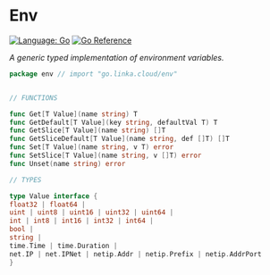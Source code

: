 # Env

[![Language: Go](https://img.shields.io/badge/lang-Go-6ad7e5.svg?style=flat-square&logo=go)](https://golang.org/)
[![Go Reference](https://pkg.go.dev/badge/go.linka.cloud/env.svg)](https://pkg.go.dev/go.linka.cloud/env)

*A generic typed implementation of environment variables.*

```go
package env // import "go.linka.cloud/env"


// FUNCTIONS

func Get[T Value](name string) T
func GetDefault[T Value](key string, defaultVal T) T
func GetSlice[T Value](name string) []T
func GetSliceDefault[T Value](name string, def []T) []T
func Set[T Value](name string, v T) error
func SetSlice[T Value](name string, v []T) error
func Unset(name string) error

// TYPES

type Value interface {
float32 | float64 |
uint | uint8 | uint16 | uint32 | uint64 |
int | int8 | int16 | int32 | int64 |
bool |
string |
time.Time | time.Duration |
net.IP | net.IPNet | netip.Addr | netip.Prefix | netip.AddrPort
}
```
